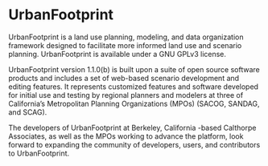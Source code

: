 UrbanFootprint
==============

UrbanFootprint is a land use planning, modeling, and data organization framework designed to facilitate more informed land use and scenario planning. UrbanFootprint is available under a GNU GPLv3 license. 

UrbanFootprint version 1.1.0(b) is built upon a suite of open source software products and includes a set of web-based scenario development and editing features. It represents customized features and software developed for initial use and testing by regional planners and modelers at three of California’s Metropolitan Planning Organizations (MPOs) (SACOG, SANDAG, and SCAG). 

The developers of UrbanFootprint at Berkeley, California -based Calthorpe Associates, as well as the MPOs working to advance the platform, look forward to expanding the community of developers, users, and contributors to UrbanFootprint. 

